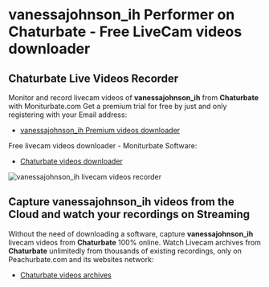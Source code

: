 # vanessajohnson_ih Performer on Chaturbate - Free LiveCam videos downloader

## Chaturbate Live Videos Recorder

Monitor and record livecam videos of **vanessajohnson_ih** from **Chaturbate** with Moniturbate.com
Get a premium trial for free by just and only registering with your Email address:
* [vanessajohnson_ih Premium videos downloader](https://moniturbate.com/request-demo-licence-key.html)

Free livecam videos downloader - Moniturbate Software:
* [Chaturbate videos downloader](https://moniturbate.com/moniturbate-download-software.html)

![vanessajohnson_ih livecam videos recorder](https://peachurnet.com/templates/moniturbate-software.png)


## Capture vanessajohnson_ih videos from the Cloud and watch your recordings on Streaming

Without the need of downloading a software, capture **vanessajohnson_ih** livecam videos from **Chaturbate** 100% online.
Watch Livecam archives from **Chaturbate** unlimitedly from thousands of existing recordings, only on Peachurbate.com and its websites network:
* [Chaturbate videos archives](https://peachurnet.com/)